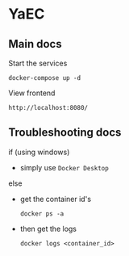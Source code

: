 # YaEC

## Main docs
Start the services 

`docker-compose up -d`

View frontend

`http://localhost:8080/`

## Troubleshooting docs

if (using windows)  

- simply use `Docker Desktop`

else 

- get the container id's

  `docker ps -a`
  
- then get the logs
  
  `docker logs <container_id>`
